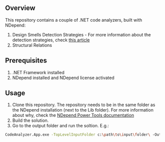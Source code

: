 ## Overview
This repository contains a couple of .NET code analyzers, built with NDepend:
1. Design Smells Detection Strategies - For more information about the detection strategies, check [this article](https://www.simpleorientedarchitecture.com/how-to-identify-common-code-smells-using-ndepend/)
2. Structural Relations

## Prerequisites
1. .NET Framework installed
2. NDepend installed and NDepend license activated 

## Usage
1. Clone this repository. The repository needs to be in the same folder as the NDepend installation (next to the Lib folder). For more information about why, check the [NDepend Power Tools documentation](https://www.ndepend.com/API/NDepend.API_gettingstarted.html)
2. Build the solution.
3. Go to the output folder and run the soltion. 
E.g.: 
```bash
CodeAnalyzer.App.exe -TopLevelInputFolder c:\path\to\input\folder\ -OutputFolder .\output\
```